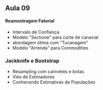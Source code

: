 ## Aula 09

#### Reamostragem Fatorial
- Intervalo de Confiança
- Modelo "Sectione" para corte de canavial
- abordagem ótima com "Tucanagem"
- Modelo "Arrenda" para Commodities

### Jackknife e Bootstrap
- Resampling com canivetes e botas
- Viés de Estimadores
- Conhecendo Estimativas de Populações